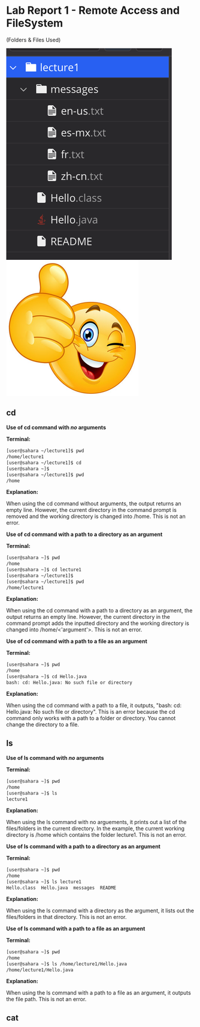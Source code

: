 # Lab Report 1 - Remote Access and FileSystem
(Folders & Files Used)

![Image](files.png)
![Image](360_F_217188426_smgwnDFnQC5DHQ8mKGkdsMO7oDDP5nZn.jpg)

## cd 
**Use of cd command with *no* arguments**


**Terminal:**
```
[user@sahara ~/lecture1]$ pwd
/home/lecture1
[user@sahara ~/lecture1]$ cd
[user@sahara ~]$
[user@sahara ~/lecture1]$ pwd
/home
```
**Explanation:**

When using the cd command without arguments, the output returns an empty line. However, the current directory in the command prompt is removed and the working directory is changed into /home. This is not an error.

**Use of cd command with a path to a directory as an argument**


**Terminal:**
```
[user@sahara ~]$ pwd
/home
[user@sahara ~]$ cd lecture1
[user@sahara ~/lecture1]$ 
[user@sahara ~/lecture1]$ pwd
/home/lecture1
```
**Explanation:**

When using the cd command with a path to a directory as an argument, the output returns an empty line. However, the current directory in the command prompt adds the inputted directory and the working directory is changed into /home/<'argument'>. This is not an error.

**Use of cd command with a path to a file as an argument**


**Terminal:**
```
[user@sahara ~]$ pwd
/home
[user@sahara ~]$ cd Hello.java
bash: cd: Hello.java: No such file or directory
```
**Explanation:**

When using the cd command with a path to a file, it outputs, "bash: cd: Hello.java: No such file or directory". This is an error because the cd command only works with a path to a folder or directory. You cannot change the directory to a file.

## ls
**Use of ls command with *no* arguments**


**Terminal:**
```
[user@sahara ~]$ pwd
/home
[user@sahara ~]$ ls
lecture1
```
**Explanation:**

When using the ls command with no arguements, it prints out a list of the files/folders in the current directory. In the example, the current working directory is /home which contains the folder lecture1. This is not an error.

**Use of ls command with a path to a directory as an argument**


**Terminal:**
```
[user@sahara ~]$ pwd
/home
[user@sahara ~]$ ls lecture1
Hello.class  Hello.java  messages  README
```
**Explanation:**

When using the ls command with a directory as the argument, it lists out the files/folders in that directory. This is not an error.

**Use of ls command with a path to a file as an argument**


**Terminal:**
```
[user@sahara ~]$ pwd
/home
[user@sahara ~]$ ls /home/lecture1/Hello.java
/home/lecture1/Hello.java
```
**Explanation:**

When using the ls command with a path to a file as an argument, it outputs the file path. This is not an error.

## cat
